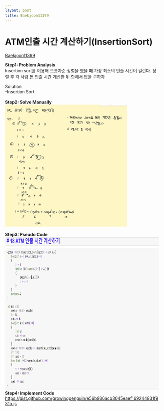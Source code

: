 ```yaml
---
layout: post
title: Baekjoon11399
---
```



# ATM인출 시간 계산하기(InsertionSort) #
[Baekjoon11399](https://www.acmicpc.net/problem/11399)

**Step1: Problem Analysis**<br/>
Insertion sort를 이용해 오름차순 정렬을 했을 때 가장 최소의 인출 시간이 걸린다. 정렬 후 각 사람 돈 인출 시간 계산한 뒤 합해서 답을 구하자<br/>

Solution<br/>
-Insertion Sort<br/>
<br/>
**Step2: Solve Manually**<br/>
<img src="/_images/Baek11399_1.jpg" width="400" height="400">

**Step3: Pseudo Code**<br/>
<img src="/_images/Baek11399_2.png" width="800" height="500">
<br/>
**Step4: Implement Code** <br/> 
https://gist.github.com/growingpenguin/e56b936acb3045eaef169244831f931b.js


